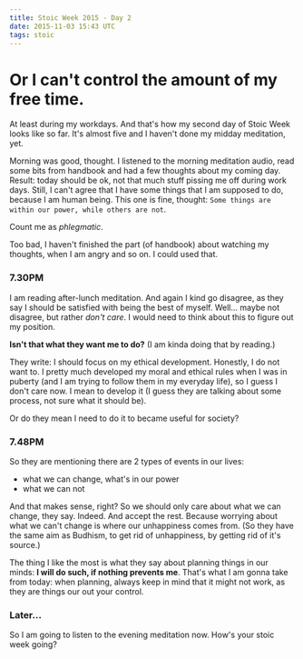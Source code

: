 ```yaml
---
title: Stoic Week 2015 - Day 2
date: 2015-11-03 15:43 UTC
tags: stoic
---
```


# Or I can't control the amount of my free time.

At least during my workdays. And that's how my second day of Stoic Week looks like so far. It's almost five and I haven't done my midday meditation, yet.

Morning was good, thought. I listened to the morning meditation audio, read some bits from handbook and had a few thoughts about my coming day. Result: today should be ok, not that much stuff pissing me off during work days. Still, I can't agree that I have some things that I am supposed to do, because I am human being. This one is fine, thought: `Some things are within our power, while others are not`.

Count me as *phlegmatic*.

Too bad, I haven't finished the part (of handbook) about watching my thoughts, when I am angry and so on. I could used that.


### 7.30PM
I am reading after-lunch meditation. And again I kind go disagree, as they say I should be satisfied with being the best of myself. Well... maybe not disagree, but rather *don't care*. I would need to think about this to figure out my position.

**Isn't that what they want me to do?** (I am kinda doing that by reading.)

They write: I should focus on my ethical development. Honestly, I do not want to. I pretty much developed my moral and ethical rules when I was in puberty (and I am trying to follow them in my everyday life), so I guess I don't care now. I mean to develop it (I guess they are talking about some process, not sure what it should be).

Or do they mean I need to do it to became useful for society?   

### 7.48PM

So they are mentioning there are 2 types of events in our lives:

- what we can change, what's in our power  
- what we can not  

And that makes sense, right? So we should only care about what we can change, they say. Indeed. And accept the rest. Because worrying about what we can't change is where our unhappiness comes from. (So they have the same aim as Budhism, to get rid of unhappiness, by getting rid of it's source.)

The thing I like the most is what they say about planning things in our minds: **I will do such, if nothing prevents me**. That's what I am gonna take from today: when planning, always keep in mind that it might not work, as they are things our out your control.

### Later...

So I am going to listen to the evening meditation now. How's your stoic week going?
